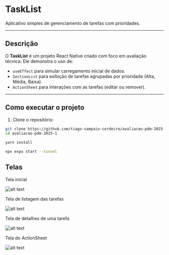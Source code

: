 # TaskList

Aplicativo simples de gerenciamento de tarefas com prioridades.

---

## Descrição

O **TaskList** é um projeto React Native criado com foco em avaliação técnica. Ele demonstra o uso de:

- `useEffect` para simular carregamento inicial de dados.
- `SectionList` para exibição de tarefas agrupadas por prioridade (Alta, Média, Baixa).
- `ActionSheet` para interações com as tarefas (editar ou remover).

---

## Como executar o projeto

1. Clone o repositório:

```bash
git clone https://github.com/tiago-sampaio-cordeiro/avaliacao-pdm-2025-1.git
cd avaliacao-pdm-2025-1

yarn install

npx expo start --tunnel
```

## Telas

Tela inicial

![alt text](<WhatsApp Image 2025-05-20 at 03.23.22.jpeg>)

Tela de listagem das tarefas

![alt text](<WhatsApp Image 2025-05-20 at 03.24.00.jpeg>)

Tela de detalhes de uma tarefa

![alt text](<WhatsApp Image 2025-05-20 at 03.24.51.jpeg>)

Tela do ActionSheet

![alt text](<WhatsApp Image 2025-05-20 at 03.25.13.jpeg>)
